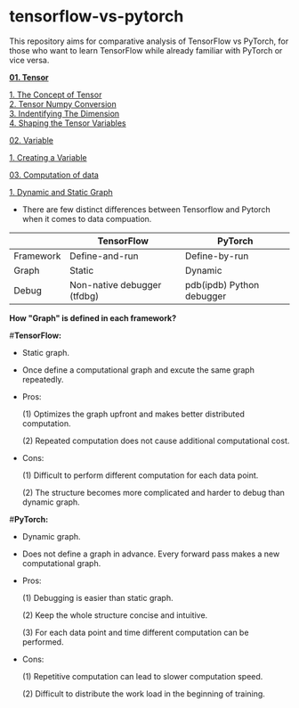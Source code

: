 # tensorflow-vs-pytorch

This repository aims for comparative analysis of TensorFlow vs PyTorch, for those who want to learn TensorFlow while already familiar with PyTorch or vice versa.

[**01. Tensor**](https://github.com/tango4j/tensorflow-vs-pytorch/blob/master/01_tensor.ipynb)  

[1. The Concept of Tensor](https://render.githubusercontent.com/view/ipynb?commit=59e8df5d44e2a7578e78024f1313985ac81d4d30&enc_url=68747470733a2f2f7261772e67697468756275736572636f6e74656e742e636f6d2f74616e676f346a2f74656e736f72666c6f772d76732d7079746f7263682f353965386466356434346532613735373865373830323466313331333938356163383164346433302f30315f74656e736f722e6970796e62&nwo=tango4j%2Ftensorflow-vs-pytorch&path=01_tensor.ipynb&repository_id=127955188&repository_type=Repository#1.-The-Concept-of-Tensor)  
[2. Tensor Numpy Conversion](https://render.githubusercontent.com/view/ipynb?commit=59e8df5d44e2a7578e78024f1313985ac81d4d30&enc_url=68747470733a2f2f7261772e67697468756275736572636f6e74656e742e636f6d2f74616e676f346a2f74656e736f72666c6f772d76732d7079746f7263682f353965386466356434346532613735373865373830323466313331333938356163383164346433302f30315f74656e736f722e6970796e62&nwo=tango4j%2Ftensorflow-vs-pytorch&path=01_tensor.ipynb&repository_id=127955188&repository_type=Repository#2.-Tensor-Numpy-Conversion)  
[3. Indentifying The Dimension](https://render.githubusercontent.com/view/ipynb?commit=59e8df5d44e2a7578e78024f1313985ac81d4d30&enc_url=68747470733a2f2f7261772e67697468756275736572636f6e74656e742e636f6d2f74616e676f346a2f74656e736f72666c6f772d76732d7079746f7263682f353965386466356434346532613735373865373830323466313331333938356163383164346433302f30315f74656e736f722e6970796e62&nwo=tango4j%2Ftensorflow-vs-pytorch&path=01_tensor.ipynb&repository_id=127955188&repository_type=Repository#3.-Indentifying-The-Dimension)  
[4. Shaping the Tensor Variables](https://render.githubusercontent.com/view/ipynb?commit=59e8df5d44e2a7578e78024f1313985ac81d4d30&enc_url=68747470733a2f2f7261772e67697468756275736572636f6e74656e742e636f6d2f74616e676f346a2f74656e736f72666c6f772d76732d7079746f7263682f353965386466356434346532613735373865373830323466313331333938356163383164346433302f30315f74656e736f722e6970796e62&nwo=tango4j%2Ftensorflow-vs-pytorch&path=01_tensor.ipynb&repository_id=127955188&repository_type=Repository#4.-Shaping-the-Tensor-Variables)  

[02. Variable](https://github.com/tango4j/tensorflow-vs-pytorch/blob/master/02_variable.ipynb)

[1. Creating a Variable](https://render.githubusercontent.com/view/ipynb?commit=91ca7ece698c9a8012fb38ddc6bbf1d760af383c&enc_url=68747470733a2f2f7261772e67697468756275736572636f6e74656e742e636f6d2f74616e676f346a2f74656e736f72666c6f772d76732d7079746f7263682f393163613765636536393863396138303132666233386464633662626631643736306166333833632f30325f7661726961626c652e6970796e62&nwo=tango4j%2Ftensorflow-vs-pytorch&path=02_variable.ipynb&repository_id=127955188&repository_type=Repository#1.-Creating-a-Variable)

[03. Computation of data](https://github.com/tango4j/tensorflow-vs-pytorch/blob/master/03_computation_of_data.ipynb)

[1. Dynamic and Static Graph](https://render.githubusercontent.com/view/ipynb?commit=a8d789abb0469cacae196b61a35da083059ad6de&enc_url=68747470733a2f2f7261772e67697468756275736572636f6e74656e742e636f6d2f74616e676f346a2f74656e736f72666c6f772d76732d7079746f7263682f613864373839616262303436396361636165313936623631613335646130383330353961643664652f30335f636f6d7075746174696f6e5f6f665f646174612e6970796e62&nwo=tango4j%2Ftensorflow-vs-pytorch&path=03_computation_of_data.ipynb&repository_id=127955188&repository_type=Repository#1.-Dynamic-and-Static-Graph)

- There are few distinct differences between Tensorflow and Pytorch when it comes to data compuation.


|               | TensorFlow      | PyTorch        |
|---------------|-----------------|----------------|
| Framework     | Define-and-run  | Define-by-run  |
| Graph         | Static | Dynamic|
| Debug         | Non-native debugger (tfdbg) |pdb(ipdb) Python debugger|

**How "Graph" is defined in each framework?**

#**TensorFlow:** 

- Static graph.

- Once define a computational graph and excute the same graph repeatedly.

- Pros: 

    (1) Optimizes the graph upfront and makes better distributed computation.
    
    (2) Repeated computation does not cause additional computational cost.


- Cons: 

    (1) Difficult to perform different computation for each data point.
    
    (2) The structure becomes more complicated and harder to debug than dynamic graph. 


#**PyTorch:** 

- Dynamic graph.

- Does not define a graph in advance. Every forward pass makes a new computational graph.

- Pros: 

    (1) Debugging is easier than static graph.
    
    (2) Keep the whole structure concise and intuitive. 
    
    (3) For each data point and time different computation can be performed.
    
    
- Cons: 

    (1) Repetitive computation can lead to slower computation speed. 
    
    (2) Difficult to distribute the work load in the beginning of training.
    
   
